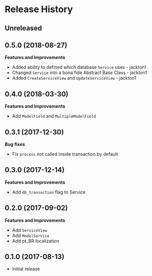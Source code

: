 # Release History

## Unreleased

## 0.5.0 (2018-08-27)

**Features and Improvements**

* Added ability to defined which database `Service` uses - jackton1
* Changed `Service` into a bona fide Abstract Base Class - jackton1
* Added `CreateServiceView` and `UpdateServiceView` - jackton1

## 0.4.0 (2018-03-30)

**Features and Improvements**

* Add `ModelField` and `MultipleModelField`

## 0.3.1 (2017-12-30)

**Bug fixes**

* Fix `process` not called inside transaction by default

## 0.3.0 (2017-12-14)

**Features and Improvements**

* Add `db_transaction` flag to Service

## 0.2.0 (2017-09-02)

**Features and Improvements**

* Add `ServiceView`
* Add `ModelService`
* Add pt_BR localization

## 0.1.0 (2017-08-13)

* Initial release
